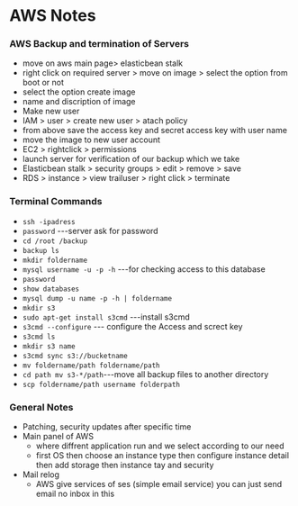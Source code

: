 # AWS Notes



### AWS Backup and termination of Servers

* move on aws main page> elasticbean stalk
* right click on required server > move on image > select the option from boot or not
* select the option create image
* name and discription of image
* Make new user
* IAM > user > create new user > atach policy
* from above save the access key and secret access key with user name
* move the image to new user account
* EC2 > rightclick > permissions
* launch server for verification of our backup which we take
* Elasticbean stalk > security groups > edit > remove > save
* RDS > instance > view trailuser > right click > terminate

### Terminal Commands

* `ssh -ipadress`
* `password`  ---server ask for password
* `cd /root /backup`
* `backup ls`
* `mkdir foldername`
* `mysql username -u -p -h` ---for checking access to this database
* `password`
* `show databases`
* `mysql dump -u name -p -h | foldername`
* `mkdir s3`
* `sudo apt-get install s3cmd` ---install s3cmd
* `s3cmd --configure` --- configure the Access and screct key
* `s3cmd ls`
* `mkdir s3 name`
* `s3cmd sync s3://bucketname`
* `mv foldername/path foldername/path` 
* `cd path mv s3-*/path`---move all backup files to another directory
* `scp foldername/path username folderpath`

### General Notes
* Patching, security updates after specific time
* Main panel of AWS
  * where diffrent application run and we select according to our need
  * first OS then choose an instance type then configure instance detail then add storage  then instance tay and security
* Mail relog
  * AWS give services of ses (simple email service) you can just send email no inbox in this
